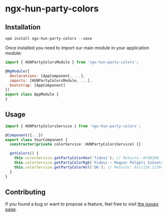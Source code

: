 # ngx-hun-party-colors


## Installation

```shell
npm install ngx-hun-party-colors --save
```

Once installed you need to import our main module in your application module:

```js
import { HUNPartyColorsModule } from 'ngx-hun-party-colors';

@NgModule({
  declarations: [AppComponent, ...],
  imports: [HUNPartyColorsModule, ...],
  bootstrap: [AppComponent]
})
export class AppModule {
}
```

## Usage

```typescript
import { HUNPartyColorsService } from 'ngx-hun-party-colors';

@Component({...})
export class YourComponent {
  constructor(private colorService: HUNPartyColorsService) {}

  getColors() {
    this.colorService.getPartyColorHex('fidesz'); // Returns: #fd8100
    this.colorService.getPartyColorRgb('Fidesz – Magyar Polgári Szövetség'); // Returns: rgb(253, 129, 0)
    this.colorService.getPartyColorHsl('DK'); // Returns: hsl(210.11764705882354, 1, 0.5)
  }
}
```

## Contributing

If you found a bug or want to propose a feature, feel free to visit [the issues page](https://github.com/madar94/ngx-hun-party-colors/issues).
